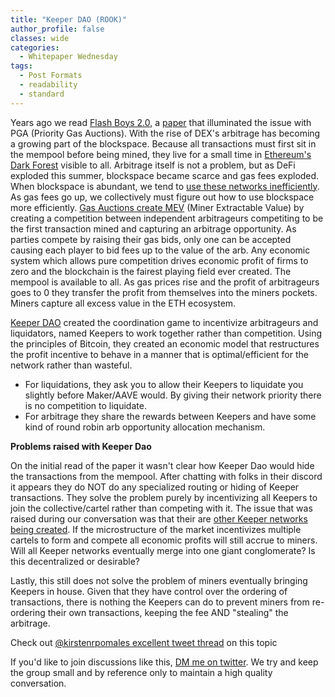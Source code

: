 ```yaml
---
title: "Keeper DAO (ROOK)"
author_profile: false
classes: wide
categories:
  - Whitepaper Wednesday
tags:
  - Post Formats
  - readability
  - standard
---
```

Years ago we read [Flash Boys 2.0](https://arxiv.org/pdf/1904.05234.pdf), a [paper](https://twitter.com/phildaian/status/1116155253890613249?lang=en) that illuminated the issue with PGA (Priority Gas Auctions).  With the rise of DEX's arbitrage has becoming a growing part of the blockspace.  Because all transactions must first sit in the mempool before being mined, they live for a small time in [Ethereum's Dark Forest](https://medium.com/@danrobinson/ethereum-is-a-dark-forest-ecc5f0505dff) visible to all.  Arbitrage itself is not a problem, but as DeFi exploded this summer, blockspace became scarce and gas fees exploded.  When blockspace is abundant, we tend to [use these networks inefficiently](https://satoshidice.com/).  As gas fees go up, we collectively must figure out how to use blockspace more efficiently.  [Gas Auctions create MEV](https://anchor.fm/uncommoncore/episodes/9-Gas-Wars-Understanding-Ethereums-Mempool--Miner-Extractable-Value-ejtp3j) (Miner Extractable Value) by creating a competition between independent arbitrageurs competiting to be the first transaction mined and capturing an arbitrage opportunity.  As parties compete by raising their gas bids, only one can be accepted causing each player to bid fees up to the value of the arb.  Any economic system which allows pure competition drives economic profit of firms to zero and the blockchain is the fairest playing field ever created.  The mempool is available to all.  As gas prices rise and the profit of arbitrageurs goes to 0 they transfer the profit from themselves into the miners pockets.  Miners capture all excess value in the ETH ecosystem.

[Keeper DAO](https://github.com/keeperdao/whitepaper/blob/main/whitepaper.pdf) created the coordination game to incentivize arbitrageurs and liquidators, named Keepers to work together rather than competition.  Using the principles of Bitcoin, they created an economic model that restructures the profit incentive to behave in a manner that is optimal/efficient for the network rather than wasteful.  

- For liquidations, they ask you to allow their Keepers to liquidate you slightly before Maker/AAVE would. By giving their network priority there is no competition to liquidate.
- For arbitrage they share the rewards between Keepers and have some kind of round robin arb opportunity allocation mechanism.

**Problems raised with Keeper Dao**

On the initial read of the paper it wasn't clear how Keeper Dao would hide the transactions from the mempool.  After chatting with folks in their discord it appears they do NOT do any specialized routing or hiding of Keeper transactions.  They solve the problem purely by incentivizing all Keepers to join the collective/cartel rather than competing with it.  The issue that was raised during our conversation was that their are [other Keeper networks being created](https://docs.keep3r.network/).  If the microstructure of the market incentivizes multiple cartels to form and compete all economic profits will still accrue to miners.  Will all Keeper networks eventually merge into one giant conglomerate?  Is this decentralized or desirable?

Lastly, this still does not solve the problem of miners eventually bringing Keepers in house.  Given that they have control over the ordering of transactions, there is nothing the Keepers can do to prevent miners from re-ordering their own transactions, keeping the fee AND "stealing" the arbitrage.

Check out [@kirstenrpomales excellent tweet thread](https://twitter.com/kirstenrpomales/status/1367219619304505354) on this topic

If you'd like to join discussions like this, [DM me on twitter](https://twitter.com/blake41).  We try and keep the group small and by reference only to maintain a high quality conversation.
